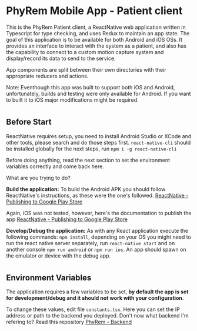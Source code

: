 # **PhyRem Mobile App** - Patient client

This is the PhyRem Patient client, a ReactNative web application written in Typescript for type checking, and uses Redux to maintain an app state.
The goal of this application is to be available for both Android and iOS OSs. 
It provides an interface to interact with the system as a patient, and also has the capability to connect to a custom motion capture system and display/record its data to send to the service.

App components are split between their own directories with their appropriate reducers and actions.

Note: Eventhough this app was built to support both iOS and Android, unfortunately, builds and testing were only available for Android. If you want to built it to iOS major modifications might be required.

#

## **Before Start**
ReactNative requires setup, you need to install Android Studio or XCode and other tools, please search and do those steps first.
`react-native-cli` should be installed globally for the next steps, run `npm i -g react-native-cli`

Before doing anything, read the next section to set the environment variables correctly and come back here.

What are you trying to do?

**Build the application:** To build the Android APK you should follow ReactNative's instructions, as these were the one's followed. 
[ReactNative - Publishing to Google Play Store](https://reactnative.dev/docs/signed-apk-android)

Again, iOS was not tested, however, here's the documentation to publish the app [ReactNative - Publishing to Google Play Store](https://reactnative.dev/docs/next/publishing-to-app-store)

**Develop/Debug the application:** As with any React application execute the following commands:
`npm install`, depending on your OS you might need to run the react native server separately, run `react-native start` and on another console `npm run android` or `npm run ios`.
An app should spawn on the emulator or device with the debug app.

#

## **Environment Variables**
The application requires a few variables to be set, **by default the app is set for development/debug and it should not work with your configuration**.

To change these values, edit file `constants.tsx`. Here you can set the IP address or path to the backend you deployed. Don't now what backend I'm refering to? Read this repository [PhyRem - Backend](https://github.com/PhyRemProject/PhyRem_BE)


